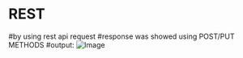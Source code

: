 # REST
#by using rest api request 
#response was showed using POST/PUT METHODS
#output:
![Image](https://github.com/user-attachments/assets/6d7b3451-f714-46bd-ab9d-817ce2a627c0)

